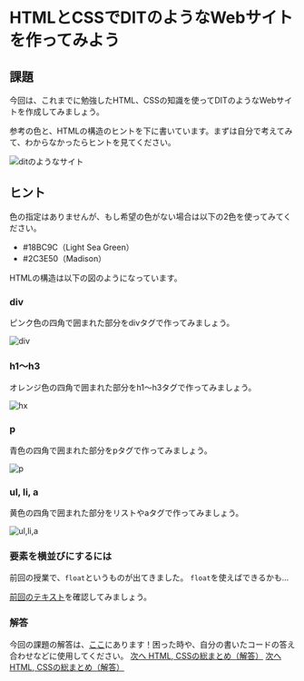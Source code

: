 # HTMLとCSSでDITのようなWebサイトを作ってみよう

## 課題

今回は、これまでに勉強したHTML、CSSの知識を使ってDITのようなWebサイトを作成してみましょう。

参考の色と、HTMLの構造のヒントを下に書いています。まずは自分で考えてみて、わからなかったらヒントを見てください。

![ditのようなサイト](./images/dit.png)

## ヒント

色の指定はありませんが、もし希望の色がない場合は以下の2色を使ってみてください。

* \#18BC9C（Light Sea Green）
* \#2C3E50（Madison）


HTMLの構造は以下の図のようになっています。

### div
ピンク色の四角で囲まれた部分をdivタグで作ってみましょう。

![div](./images/div.png)

### h1〜h3 
オレンジ色の四角で囲まれた部分をh1〜h3タグで作ってみましょう。

![hx](./images/hx.png)

### p 
青色の四角で囲まれた部分をpタグで作ってみましょう。

![p](./images/p.png)

### ul, li, a 
黄色の四角で囲まれた部分をリストやaタグで作ってみましょう。

![ul,li,a](./images/ul_a.png)


### 要素を横並びにするには
前回の授業で、`float`というものが出てきました。
`float`を使えばできるかも...

<a href="../3/basic_bloglike_layout.md" target="_blank">前回のテキスト</a>を確認してみましょう。

### 解答

今回の課題の解答は、<a href="./html-css-text.md" target="_blank">ここ</a>にあります！困った時や、自分の書いたコードの答え合わせなどに使用してください。
  [次へ HTML, CSSの総まとめ（解答）](./04/html-css-text.md)
  [次へ HTML, CSSの総まとめ（解答）](../04/html-css-text.md)
